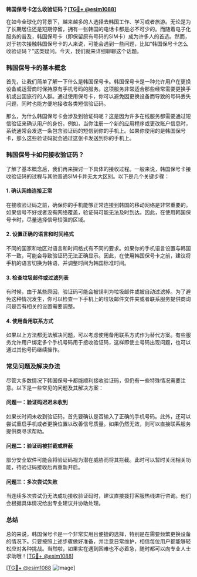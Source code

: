 **韩国保号卡怎么收验证码？[[TG💪+ @esim1088](https://t.me/s/esim1088)]**

在如今全球化的背景下，越来越多的人选择去韩国工作、学习或者旅游。无论是为了长期居住还是短期停留，拥有一张韩国的电话卡都是必不可少的。而随着电子化服务的普及，韩国保号卡（即保留原有号码的SIM卡）成为许多人的首选。然而，对于初次接触韩国保号卡的人来说，可能会遇到一些问题，比如“韩国保号卡怎么收验证码？”这类疑问。今天，我们就来详细聊聊这个话题。

### 韩国保号卡的基本概念

首先，让我们简单了解一下什么是韩国保号卡。韩国保号卡是一种允许用户在更换设备或运营商时保持原有手机号码的服务。这项服务非常适合那些经常需要更换手机或出国旅行的人群。通过使用保号卡，你可以避免因更换设备而导致的号码丢失问题，同时也能方便地接收各类短信验证码。

那么，为什么韩国保号卡会涉及到验证码呢？这是因为许多在线服务都需要通过短信验证来确认用户的身份。例如，当你注册一个新的应用程序或更改账户信息时，系统通常会发送一条包含验证码的短信到你的手机上。如果你使用的是韩国保号卡，那么这些验证码就会通过这张卡发送到你的手机上。

### 韩国保号卡如何接收验证码？

了解了基本概念后，我们再来探讨一下具体的接收过程。一般来说，韩国保号卡接收验证码的过程与其他普通SIM卡并无太大区别。以下是几个关键步骤：

#### 1. 确认网络连接正常
在接收验证码之前，确保你的手机能够正常连接到韩国的移动网络是非常重要的。如果信号不好或者没有网络覆盖，验证码可能无法及时到达。因此，在使用韩国保号卡时，尽量选择信号较强的区域。

#### 2. 设置正确的语言和时间格式
不同的国家和地区对语言和时间格式有不同的要求。如果你的手机语言设置与韩国不一致，可能会导致验证码无法正确显示。因此，在使用韩国保号卡之前，建议将手机的语言切换为韩语，并调整时间为韩国标准时间。

#### 3. 检查垃圾邮件或过滤列表
有时候，由于某些原因，验证码可能会被误判为垃圾邮件或被自动过滤掉。为了避免这种情况发生，你可以检查一下手机上的垃圾邮件文件夹或者联系服务提供商询问是否有相关的设置需要调整。

#### 4. 使用备用联系方式
如果以上方法都无法解决问题，可以考虑使用备用联系方式作为替代方案。有些服务允许用户绑定多个手机号码用于接收验证码，这样即使主号码出现问题，也可以通过其他号码继续操作。

### 常见问题及解决办法

尽管大多数情况下韩国保号卡都能顺利接收验证码，但仍有一些特殊情况需要注意。以下是一些常见的问题及其解决方案：

#### 问题一：验证码迟迟未收到
如果长时间未收到验证码，首先要确认是否输入了正确的手机号码。此外，还可以尝试重启手机或者更换位置以改善信号质量。如果仍然无效，则可以直接联系服务提供商寻求帮助。

#### 问题二：验证码被拦截或屏蔽
部分安全软件可能会将验证码视为潜在威胁而将其拦截。此时可以暂时关闭相关功能，待验证码接收后再重新开启。

#### 问题三：多次尝试失败
当连续多次尝试仍无法成功接收验证码时，建议直接拨打客服热线进行咨询。他们会根据具体情况给出专业建议并协助处理。

### 总结

总的来说，韩国保号卡是一个非常实用且便捷的选择，特别是在需要频繁更换设备的情况下。只要按照上述步骤做好准备，并注意日常维护，相信每位用户都能够轻松应对各种挑战。当然啦，如果实在遇到困难也不必着急，随时都可以向专业人士求助哦！[[TG💪+ @esim1088](https://t.me/s/esim1088)]

[[TG💪+ @esim1088](https://t.me/s/esim1088) ![Image](https://i.postimg.cc/4NQfJmqS/Snipaste-2025-05-13-00-14-12.png)]